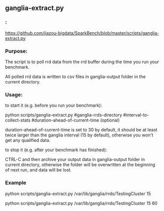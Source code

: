 ## ganglia-extract.py

### :
https://github.com/jiazou-bigdata/SparkBench/blob/master/scripts/ganglia-extract.py


### Purpose: 

  The script is to poll rrd data from the rrd buffer during the time you run your benchmark.

  All polled rrd data is written to csv files in ganglia-output folder in the current directory.


### Usage: 

to start it (e.g. before you run your benchmark):

python scripts/ganglia-extract.py #ganglia-rrds-directory #interval-to-collect-stats #duration-ahead-of-current-time (optional)

duration-ahead-of-current-time is set to 30 by default, it should be at least twice larger than the ganglia interval (15 by default), otherwise you won't get any qualified data.


to stop it (e.g. after your benchmark has finished):  

CTRL-C and then archive your output data in ganglia-output folder in current directory, otherwise the folder will be overwritten at the beginning of next run, and data will be lost.



### Example

python scripts/ganglia-extract.py /var/lib/ganglia/rrds/TestingCluster 15 

python scripts/ganglia-extract.py /var/lib/ganglia/rrds/TestingCluster 15 60
